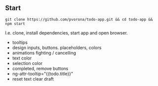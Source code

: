 Start
--

```git clone https://github.com/pvorona/todo-app.git && cd todo-app && npm start```

I.e. clone, install dependencies, start app and open browser.

- tooltips
- design inputs, buttons. placeholders, colors
- animations fighting / cancelling
- text color
- selection color
- completed, remove buttons
- ng-attr-tooltip="{{todo.title}}"
- reset text clear draft